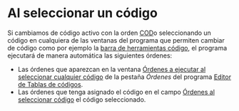 # Al seleccionar un código

Si cambiamos de código activo con la orden [COD](../../ventana-de-dibujo/ordenes/c/cod.md)o seleccionando un código en cualquiera de las ventanas del programa que permiten cambiar de código como por ejemplo la [barra de herramientas código](../../barras-de-herramientas/codigo.md), el programa ejecutará de manera automática las siguientes órdenes:

* Las órdenes que aparezcan en la ventana [Órdenes a ejecutar al seleccionar cualquier código](/digi3d-net/referencia/editor-de-tablas-de-codigos/pestanas/ordenes.md) de la pestaña _Órdenes_ del programa [Editor de Tablas de códigos](/digi3d-net/referencia/editor-de-tablas-de-codigos/).
* Las órdenes que tenga asignado el código en el campo [Órdenes al seleccionar código](/digi3d-net/referencia/editor-de-tablas-de-codigos/pestanas/codigos/propiedades-del-codigo.md) el código seleccionado.

